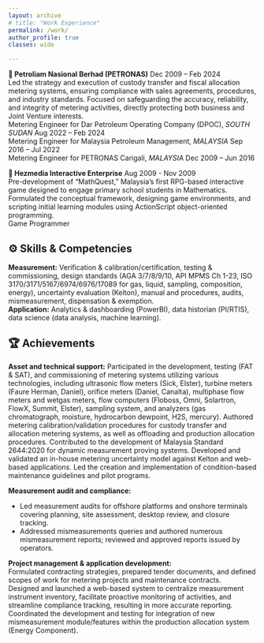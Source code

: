 ```yaml
---
layout: archive
# title: "Work Experience"
permalink: /work/
author_profile: true
classes: wide

---
```


<!--**QatarEnergyLNG** <span class="pull-right">Mar 2024 – Present</span>  
-	Measurement Engineer, *QATAR* -->

**💼 Petroliam Nasional Berhad (PETRONAS)** <span class="pull-right">Dec 2009 – Feb 2024</span>  
Led the strategy and execution of custody transfer and fiscal allocation metering systems, ensuring compliance with sales agreements, procedures, and industry standards. Focused on safeguarding the accuracy, reliability, and integrity of metering activities, directly protecting both business and Joint Venture interests.  
<i class="fas fa-plus small-grey"></i> Metering Engineer for Dar Petroleum Operating Company (DPOC), *SOUTH SUDAN* <span class="pull-right">Aug 2022 – Feb 2024</span>  
<i class="fas fa-plus small-grey"></i> Metering Engineer for Malaysia Petroleum Management, *MALAYSIA* <span class="pull-right">Sep 2016 – Jul 2022</span>  
<i class="fas fa-plus small-grey"></i> Metering Engineer for PETRONAS Carigali, *MALAYSIA* <span class="pull-right">Dec 2009 – Jun 2016</span>  

**💼 Hezmedia Interactive Enterprise** <span class="pull-right">Aug 2009 - Nov 2009</span>  
Pre-development of “MathQuest,” Malaysia’s first RPG-based interactive game designed to engage primary school students in Mathematics. Formulated the conceptual framework, designing game environments, and scripting initial learning modules using ActionScript object-oriented programming.  
<i class="fas fa-plus small-grey"></i> Game Programmer  

## ⚙️ Skills & Competencies
<span class="small-grey"><i class="fas fa-tools" aria-hidden="true"></i> **Measurement:** Verification & calibration/certification, testing & commissioning, design standards (AGA 3/7/8/9/10, API MPMS Ch 1-23, ISO 3170/3171/5167/6974/6976/17089 for gas, liquid, sampling, composition, energy), uncertainty evaluation (Kelton), manual and procedures, audits, mismeasurement, dispensation & exemption.  
<i class="fas fa-tools" aria-hidden="true"></i> **Application:** Analytics & dashboarding (PowerBI), data historian (PI/RTIS), data science (data analysis, machine learning).

## 🏆 Achievements
**Asset and technical support:**
<i class="fas fa-minus small-grey"></i> Participated in the development, testing (FAT & SAT), and commissioning of metering systems utilizing various technologies, including ultrasonic flow meters (Sick, Elster), turbine meters (Faure Herman, Daniel), orifice meters (Daniel, Canalta), multiphase flow meters and wetgas meters, flow computers (Floboss, Omni, Solartron, FlowX, Summit, Elster), sampling system, and analyzers (gas chromatograph, moisture, hydrocarbon dewpoint, H2S, mercury).
<i class="fas fa-minus small-grey"></i> Authored metering calibration/validation procedures for custody transfer and allocation metering systems, as well as offloading and production allocation procedures. Contributed to the development of Malaysia Standard 2644:2020 for dynamic measurement proving systems.
<i class="fas fa-minus small-grey"></i> Developed and validated an in-house metering uncertainty model against Kelton and web-based applications.
<i class="fas fa-minus small-grey"></i> Led the creation and implementation of condition-based maintenance guidelines and pilot programs.  

**Measurement audit and compliance:**
- Led measurement audits for offshore platforms and onshore terminals covering planning, site assessment, desktop review, and closure tracking.
- Addressed mismeasurements queries and authored numerous mismeasurement reports; reviewed and approved reports issued by operators.  

**Project management & application development:**  
<i class="fas fa-plus small-grey"></i> Formulated contracting strategies, prepared tender documents, and defined scopes of work for metering projects and maintenance contracts.  
<i class="fas fa-plus small-grey"></i> Designed and launched a web-based system to centralize measurement instrument inventory, facilitate proactive monitoring of activities, and streamline compliance tracking, resulting in more accurate reporting.  
<i class="fas fa-plus small-grey"></i> Coordinated the development and testing for integration of new mismeasurement module/features within the production allocation system (Energy Component).

